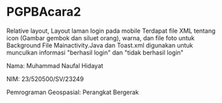 # PGPBAcara2
Relative layout, Layout laman login pada mobile
Terdapat file XML tentang icon (Gambar gembok dan siluet orang), warna, dan file foto untuk Background
File Mainactivity.Java dan Toast.xml digunakan untuk munculkan informasi "berhasil login" dan "tidak berhasil login"

Nama: Muhammad Naufal Hidayat

NIM: 23/520500/SV/23249

Pemrograman Geospasial: Perangkat Bergerak
